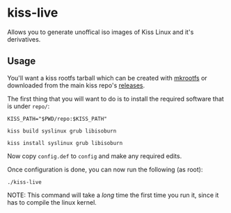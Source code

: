 # kiss-live

Allows you to generate unoffical iso images of Kiss Linux and it's derivatives.

## Usage

You'll want a kiss rootfs tarball which can be created with [mkrootfs](https://github.com/kiss-community/mkrootfs) or
downloaded from the main kiss repo's [releases](https://github.com/kiss-community/repo/releases).

The first thing that you will want to do is to install the required software that is under `repo/`:

```shell
KISS_PATH="$PWD/repo:$KISS_PATH"

kiss build syslinux grub libisoburn

kiss install syslinux grub libisoburn
```

Now copy `config.def` to `config` and make any required edits.

Once configuration is done, you can now run the following (as root):

```shell
./kiss-live
```

NOTE: This command will take a *long* time the first time you run it, since it has to compile the linux kernel.
